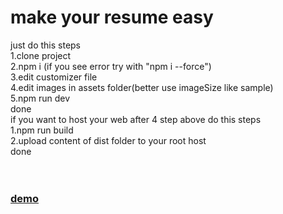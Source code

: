 <h1>make your resume easy</h1>
just do this steps</br>
1.clone project</br>
2.npm i (if you see error try with "npm i --force")</br>
3.edit customizer file</br>
4.edit images in assets folder(better use imageSize like sample)</br>
5.npm run dev</br>
done</br>
if you want to host your web after 4 step above do this steps</br>
1.npm run build</br>
2.upload content of dist folder to your root host</br>
done</br>
</br>
</br>
<a href="https://o-moazzami.com/" targrt="_blank"><h3>demo</h3></a>
